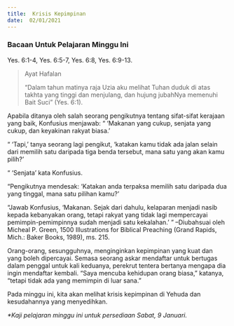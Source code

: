 ```yaml
---
title:  Krisis Kepimpinan
date:  02/01/2021
---
```


### Bacaan Untuk Pelajaran Minggu Ini
Yes. 6:1-4, Yes. 6:5-7, Yes. 6:8, Yes. 6:9-13.

> <p>Ayat Hafalan</p>
> “Dalam tahun matinya raja Uzia aku melihat Tuhan duduk di atas takhta yang tinggi dan menjulang, dan hujung jubahNya memenuhi Bait Suci” (Yes. 6:1).

Apabila ditanya oleh salah seorang pengikutnya tentang sifat-sifat kerajaan yang baik, Konfusius menjawab: “ ‘Makanan yang cukup, senjata yang cukup, dan keyakinan rakyat biasa.’

“ ‘Tapi,’ tanya seorang lagi pengikut, ‘katakan kamu tidak ada jalan selain dari memilih satu daripada tiga benda tersebut, mana satu yang akan kamu pilih?’

“ ‘Senjata’ kata Konfusius.

“Pengikutnya mendesak: ‘Katakan anda terpaksa memilih satu daripada dua yang tinggal, mana satu pilihan kamu?’

“Jawab Konfusius, ‘Makanan. Sejak dari dahulu, kelaparan menjadi nasib kepada kebanyakan orang, tetapi rakyat yang tidak lagi mempercayai pemimpin-pemimpinnya sudah menjadi satu kekalahan.’ ” –Diubahsuai oleh Micheal P. Green, 1500 Illustrations for Biblical Preaching (Grand Rapids, Mich.: Baker Books, 1989), ms. 215.

Orang-orang, sesungguhnya, menginginkan kepimpinan yang kuat dan yang boleh dipercayai. Semasa seorang askar mendaftar untuk bertugas dalam penggal untuk kali keduanya, perekrut tentera bertanya mengapa dia ingin mendaftar kembali. “Saya mencuba kehidupan orang biasa,” katanya, “tetapi tidak ada yang memimpin di luar sana.”

Pada minggu ini, kita akan melihat krisis kepimpinan di Yehuda dan kesudahannya yang menyedihkan.

_*Kaji pelajaran minggu ini untuk persediaan Sabat, 9 Januari._